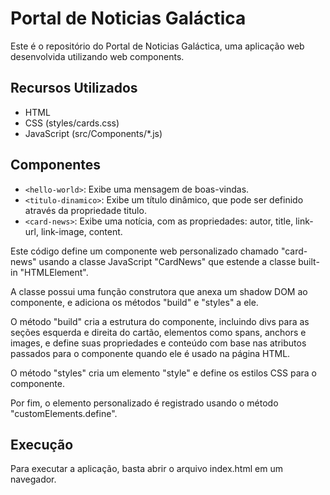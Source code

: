 # Portal de Noticias Galáctica
Este é o repositório do Portal de Noticias Galáctica, uma aplicação web desenvolvida utilizando web components.

## Recursos Utilizados
* HTML
* CSS (styles/cards.css)
* JavaScript (src/Components/*.js)

## Componentes
* `<hello-world>`: Exibe uma mensagem de boas-vindas.
* `<titulo-dinamico>`: Exibe um título dinâmico, que pode ser definido através da propriedade titulo.
* `<card-news>`: Exibe uma notícia, com as propriedades: autor, title, link-url, link-image, content.

Este código define um componente web personalizado chamado "card-news" usando a classe JavaScript "CardNews" que estende a classe built-in "HTMLElement".

A classe possui uma função construtora que anexa um shadow DOM ao componente, e adiciona os métodos "build" e "styles" a ele.

O método "build" cria a estrutura do componente, incluindo divs para as seções esquerda e direita do cartão, elementos como spans, anchors e images, e define suas propriedades e conteúdo com base nas atributos passados para o componente quando ele é usado na página HTML.

O método "styles" cria um elemento "style" e define os estilos CSS para o componente.

Por fim, o elemento personalizado é registrado usando o método "customElements.define".

## Execução

Para executar a aplicação, basta abrir o arquivo index.html em um navegador.
